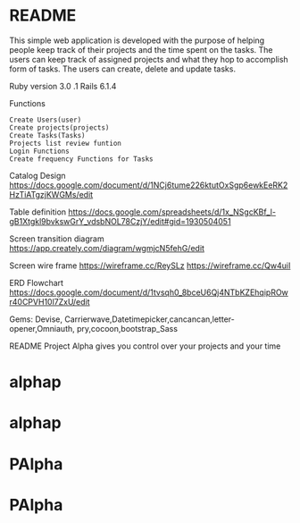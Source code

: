 # README

This simple web application is developed with the purpose of helping people keep track of their projects and the time spent on the tasks. The users can keep track of assigned projects and what they hop to accomplish form of tasks. The users can create, delete and update tasks.



Ruby version 3.0 .1 Rails 6.1.4

  Functions

    Create Users(user)
    Create projects(projects)
    Create Tasks(Tasks)
    Projects list review funtion
    Login Functions
    Create frequency Functions for Tasks

Catalog Design https://docs.google.com/document/d/1NCj6tume226ktutOxSgp6ewkEeRK2HzTiATgzjKWGMs/edit

Table definition https://docs.google.com/spreadsheets/d/1x_NSgcKBf_l-gB1Xtgkl9bvkswGrY_vdsbNOL78CzjY/edit#gid=1930504051

Screen transition diagram https://app.creately.com/diagram/wgmjcN5fehG/edit

Screen wire frame https://wireframe.cc/ReySLz https://wireframe.cc/Qw4uiI

ERD Flowchart https://docs.google.com/document/d/1tvsqh0_8bceU6Qj4NTbKZEhqipROwr40CPVH10l7ZxU/edit

Gems: Devise, Carrierwave,Datetimepicker,cancancan,letter-opener,Omniauth, pry,cocoon,bootstrap_Sass

README Project Alpha gives you control over your projects and your time
# alphap
# alphap
# PAlpha
# PAlpha
